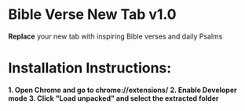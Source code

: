 # **Bible Verse New Tab v1.0**
**Replace** your new tab with inspiring Bible verses and daily Psalms

# Installation Instructions:
**1. Open Chrome and go to chrome://extensions/**
**2. Enable Developer mode**
**3. Click "Load unpacked" and select the extracted folder**

